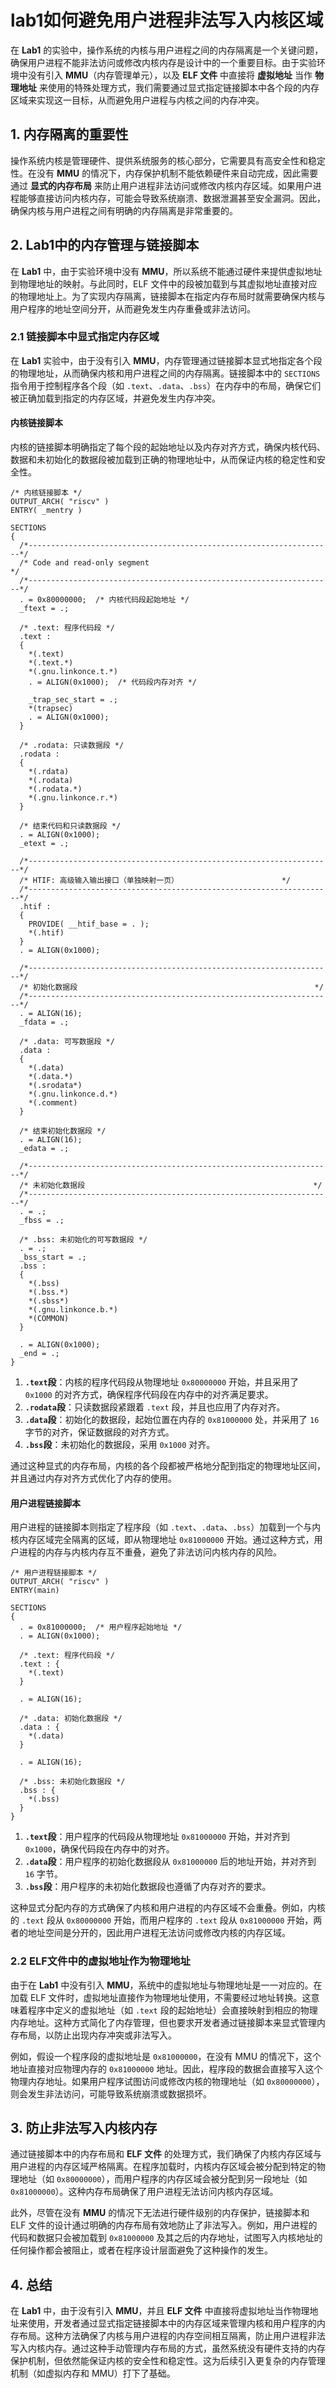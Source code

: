 # lab1如何避免用户进程非法写入内核区域

在 **Lab1** 的实验中，操作系统的内核与用户进程之间的内存隔离是一个关键问题，确保用户进程不能非法访问或修改内核内存是设计中的一个重要目标。由于实验环境中没有引入 **MMU**（内存管理单元），以及 **ELF 文件** 中直接将 **虚拟地址** 当作 **物理地址** 来使用的特殊处理方式，我们需要通过显式指定链接脚本中各个段的内存区域来实现这一目标，从而避免用户进程与内核之间的内存冲突。

## 1. **内存隔离的重要性**

操作系统内核是管理硬件、提供系统服务的核心部分，它需要具有高安全性和稳定性。在没有 **MMU** 的情况下，内存保护机制不能依赖硬件来自动完成，因此需要通过 **显式的内存布局** 来防止用户进程非法访问或修改内核内存区域。如果用户进程能够直接访问内核内存，可能会导致系统崩溃、数据泄漏甚至安全漏洞。因此，确保内核与用户进程之间有明确的内存隔离是非常重要的。

## 2. **Lab1中的内存管理与链接脚本**

在 **Lab1** 中，由于实验环境中没有 **MMU**，所以系统不能通过硬件来提供虚拟地址到物理地址的映射。与此同时，ELF 文件中的段被加载到与其虚拟地址直接对应的物理地址上。为了实现内存隔离，链接脚本在指定内存布局时就需要确保内核与用户程序的地址空间分开，从而避免发生内存重叠或非法访问。

### 2.1 **链接脚本中显式指定内存区域**

在 **Lab1** 实验中，由于没有引入 **MMU**，内存管理通过链接脚本显式地指定各个段的物理地址，从而确保内核和用户进程之间的内存隔离。链接脚本中的 `SECTIONS` 指令用于控制程序各个段（如 `.text`、`.data`、`.bss`）在内存中的布局，确保它们被正确加载到指定的内存区域，并避免发生内存冲突。

#### **内核链接脚本**

内核的链接脚本明确指定了每个段的起始地址以及内存对齐方式，确保内核代码、数据和未初始化的数据段被加载到正确的物理地址中，从而保证内核的稳定性和安全性。

```ld
/* 内核链接脚本 */
OUTPUT_ARCH( "riscv" )
ENTRY( _mentry )

SECTIONS
{
  /*--------------------------------------------------------------------*/
  /* Code and read-only segment                                         */
  /*--------------------------------------------------------------------*/
  . = 0x80000000;  /* 内核代码段起始地址 */
  _ftext = .;

  /* .text: 程序代码段 */
  .text : 
  {
    *(.text)
    *(.text.*)
    *(.gnu.linkonce.t.*)
    . = ALIGN(0x1000);  /* 代码段内存对齐 */

    _trap_sec_start = .;
    *(trapsec)
    . = ALIGN(0x1000);
  }

  /* .rodata: 只读数据段 */
  .rodata : 
  {
    *(.rdata)
    *(.rodata)
    *(.rodata.*)
    *(.gnu.linkonce.r.*)
  }

  /* 结束代码和只读数据段 */
  . = ALIGN(0x1000);
  _etext = .;

  /*--------------------------------------------------------------------*/
  /* HTIF: 高级输入输出接口（单独映射一页）                       */
  /*--------------------------------------------------------------------*/
  .htif :
  {
    PROVIDE( __htif_base = . );
    *(.htif)
  }
  . = ALIGN(0x1000);

  /*--------------------------------------------------------------------*/
  /* 初始化数据段                                                     */
  /*--------------------------------------------------------------------*/
  . = ALIGN(16);
  _fdata = .;

  /* .data: 可写数据段 */
  .data : 
  {
    *(.data)
    *(.data.*)
    *(.srodata*)
    *(.gnu.linkonce.d.*)
    *(.comment)
  }

  /* 结束初始化数据段 */
  . = ALIGN(16);
  _edata = .;

  /*--------------------------------------------------------------------*/
  /* 未初始化数据段                                                   */
  /*--------------------------------------------------------------------*/
  . = .;
  _fbss = .;

  /* .bss: 未初始化的可写数据段 */
  . = .;
  _bss_start = .;
  .bss : 
  {
    *(.bss)
    *(.bss.*)
    *(.sbss*)
    *(.gnu.linkonce.b.*)
    *(COMMON)
  }

  . = ALIGN(0x1000);
  _end = .;
}
```

1. **`.text`段**：内核的程序代码段从物理地址 `0x80000000` 开始，并且采用了 `0x1000` 的对齐方式，确保程序代码段在内存中的对齐满足要求。
2. **`.rodata`段**：只读数据段紧跟着 `.text` 段，并且也应用了内存对齐。
3. **`.data`段**：初始化的数据段，起始位置在内存的 `0x81000000` 处，并采用了 `16` 字节的对齐，保证数据段的对齐方式。
4. **`.bss`段**：未初始化的数据段，采用 `0x1000` 对齐。

通过这种显式的内存布局，内核的各个段都被严格地分配到指定的物理地址区间，并且通过内存对齐方式优化了内存的使用。

#### **用户进程链接脚本**

用户进程的链接脚本则指定了程序段（如 `.text`、`.data`、`.bss`）加载到一个与内核内存区域完全隔离的区域，即从物理地址 `0x81000000` 开始。通过这种方式，用户进程的内存与内核内存互不重叠，避免了非法访问内核内存的风险。

```ld
/* 用户进程链接脚本 */
OUTPUT_ARCH( "riscv" )
ENTRY(main)

SECTIONS
{
  . = 0x81000000;  /* 用户程序起始地址 */
  . = ALIGN(0x1000);

  /* .text: 程序代码段 */
  .text : { 
    *(.text) 
  }

  . = ALIGN(16);

  /* .data: 初始化数据段 */
  .data : { 
    *(.data) 
  }

  . = ALIGN(16);

  /* .bss: 未初始化数据段 */
  .bss : { 
    *(.bss) 
  }
}
```

1. **`.text`段**：用户程序的代码段从物理地址 `0x81000000` 开始，并对齐到 `0x1000`，确保代码段在内存中的对齐。
2. **`.data`段**：用户程序的初始化数据段从 `0x81000000` 后的地址开始，并对齐到 `16` 字节。
3. **`.bss`段**：用户程序的未初始化数据段也遵循了内存对齐的要求。

这种显式分配内存的方式确保了内核和用户进程的内存区域不会重叠。例如，内核的 `.text` 段从 `0x80000000` 开始，而用户程序的 `.text` 段从 `0x81000000` 开始，两者的地址空间是分开的，因此用户进程无法访问或修改内核的内存区域。

### 2.2 **ELF文件中的虚拟地址作为物理地址**

由于在 **Lab1** 中没有引入 **MMU**，系统中的虚拟地址与物理地址是一一对应的。在加载 ELF 文件时，虚拟地址直接作为物理地址使用，不需要经过地址转换。这意味着程序中定义的虚拟地址（如 `.text` 段的起始地址）会直接映射到相应的物理内存地址。这种方式简化了内存管理，但也要求开发者通过链接脚本来显式管理内存布局，以防止出现内存冲突或非法写入。

例如，假设一个程序段的虚拟地址是 `0x81000000`，在没有 MMU 的情况下，这个地址直接对应物理内存的 `0x81000000` 地址。因此，程序段的数据会直接写入这个物理内存地址。如果用户程序试图访问或修改内核的物理地址（如 `0x80000000`），则会发生非法访问，可能导致系统崩溃或数据损坏。

## 3. **防止非法写入内核内存**

通过链接脚本中的内存布局和 **ELF 文件** 的处理方式，我们确保了内核内存区域与用户进程的内存区域严格隔离。在程序加载时，内核内存区域会被分配到特定的物理地址（如 `0x80000000`），而用户程序的内存区域会被分配到另一段地址（如 `0x81000000`）。这种内存布局确保了用户进程无法访问内核内存区域。

此外，尽管在没有 **MMU** 的情况下无法进行硬件级别的内存保护，链接脚本和 ELF 文件的设计通过明确的内存布局有效地防止了非法写入。例如，用户进程的代码和数据只会被加载到 `0x81000000` 及其之后的内存地址，试图写入内核地址的任何操作都会被阻止，或者在程序设计层面避免了这种操作的发生。

## 4. **总结**

在 **Lab1** 中，由于没有引入 **MMU**，并且 **ELF 文件** 中直接将虚拟地址当作物理地址来使用，开发者通过显式指定链接脚本中的内存区域来管理内核和用户程序的内存布局。这种方法确保了内核与用户进程的内存空间相互隔离，防止用户进程非法写入内核内存。通过这种手动管理内存布局的方式，虽然系统没有硬件支持的内存保护机制，但依然能保证内核的安全性和稳定性。这为后续引入更复杂的内存管理机制（如虚拟内存和 MMU）打下了基础。